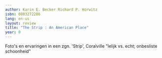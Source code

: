 ```yaml
---
author: Karin E. Becker Richard P. Horwitz
isbn: 0803272286
lang: en-us
layout: review
title: "The Strip : An American Place"
year: 0
---
```


Foto's en ervaringen in een zgn. 'Strip', Coralville
"lelijk vs. echt; onbesliste schoonheid"
